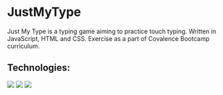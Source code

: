 # JustMyType
Just My Type is a typing game aiming to practice touch typing. Written in JavaScript, HTML and CSS. Exercise as a part of Covalence Bootcamp curriculum. 

## Technologies:
<div>
  <img src="https://img.shields.io/badge/JavaScript-F7DF1E?style=for-the-badge&logo=javascript&logoColor=black"/>
   <img src="https://img.shields.io/badge/HTML5-E34F26?style=for-the-badge&logo=html&logoColor=white"/>
  <img src="https://img.shields.io/badge/CSS-239120?&style=for-the-badge&logo=css&logoColor=white"/>
</div>
